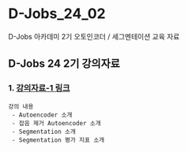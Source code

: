 # D-Jobs_24_02
D-Jobs 아카데미 2기 오토인코더 / 세그멘테이션 교육 자료 

## D-Jobs 24 2기 강의자료 

### 1. [강의자료-1 링크](https://github.com/KangHoyong/D-Jobs_24_02/blob/main/%EA%B0%95%EC%9D%98%EC%9E%90%EB%A3%8C/%EC%98%A4%ED%86%A0%EC%9D%B8%EC%BD%94%EB%8D%94%20%EC%84%B8%EA%B7%B8%EB%A9%98%ED%85%8C%EC%9D%B4%EC%85%98/%EC%98%A4%ED%86%A0%EC%9D%B8%EC%BD%94%EB%8D%94_%EC%84%B8%EA%B7%B8%EB%A9%98%ED%85%8C%EC%9D%B4%EC%85%98_%EA%B5%90%EC%9C%A1%EC%9E%90%EB%A3%8C.pdf)

    강의 내용 
     - Autoencoder 소개
     - 잡음 제거 Autoencoder 소개 
     - Segmentation 소개 
     - Segmentation 평가 지표 소개


